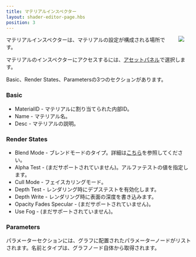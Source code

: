 ```yaml
---
title: マテリアルインスペクター
layout: shader-editor-page.hbs
position: 3
---
```


<img loading="lazy" src="/images/shader-editor/inspector-pane-material.png" style="float: right; padding: 20px; padding-top: 0px;">

マテリアルインスペクターは、マテリアルの設定が構成される場所です。

マテリアルのインスペクターにアクセスするには、[アセットパネル][1]で選択します。

Basic、Render States、Parametersの3つのセクションがあります。

### Basic

- MaterialID - マテリアルに割り当てられた内部ID。
- Name - マテリアル名。
- Desc - マテリアルの説明。

### Render States

- Blend Mode - ブレンドモードのタイプ。詳細は[こちら][2]を参照してください。
- Alpha Test - (まだサポートされていません)。アルファテストの値を指定します。
- Cull Mode - フェイスカリングモード。
- Depth Test - レンダリング時にデプステストを有効化します。
- Depth Write - レンダリング時に表面の深度を書き込みます。
- Opacity Fades Specular - (まだサポートされていません)。
- Use Fog - (まだサポートされていません)。

### Parameters

パラメーターセクションには、グラフに配置されたパラメーターノードがリストされます。名前とタイプは、グラフノード自体から取得されます。

[1]: /shader-editor/window-layout/assets-pane
[2]: /api/pc.Material.html#blendType
[3]: /images/shader-editor/inspector-pane-material.png

